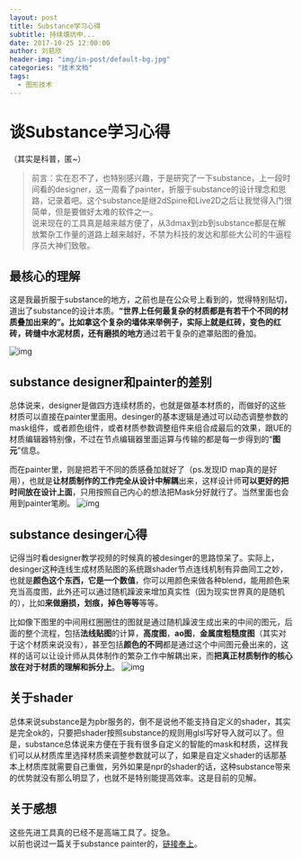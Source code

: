 ```yaml
---
layout: post
title: Substance学习心得
subtitle: 持续填坑中...
date: 2017-10-25 12:00:00
author: 刘慈欣
header-img: "img/in-post/default-bg.jpg"
categories: "技术文档"
tags:
  - 图形技术
---
```



# 谈Substance学习心得

（其实是科普，匿~）  
> 前言：实在忍不了，也特别感兴趣，于是研究了一下substance，上一段时间看的designer，这一周看了painter，折服于substance的设计理念和思路，记录着吧。这个substance是继2dSpine和Live2D之后让我觉得入门很简单，但是要做好太难的软件之一。  
> 说来现在的工具真是越来越方便了，从3dmax到zb到substance都是在解放繁杂工作量的道路上越来越好，不禁为科技的发达和那些大公司的牛逼程序员大神们致敬。


## 最核心的理解
这是我最折服于substance的地方，之前也是在公众号上看到的，觉得特别贴切，道出了substance的设计本质。**“世界上任何最复杂的材质都是有若干个不同的材质叠加出来的”。**比如拿这个复杂的墙体来举例子，实际上就是**红砖，变色的红砖，砖缝中水泥材质，还有磨损的地方**通过若干复杂的遮罩贴图的叠加。

![img](/img/in-post/talk-substance/substance-desinger-brick.png)

## substance designer和painter的差别
总体说来，designer是做四方连续材质的，也就是做基本材质的，而做好的这些材质可以直接在painter里面用。desinger的基本逻辑是通过可以动态调整参数的mask组件，或者颜色组件，或者材质参数调整组件来组合成最后的效果，跟UE的材质编辑器特别像，不过在节点编辑器里面运算与传输的都是每一步得到的“**图元**”信息。

而在painter里，则是把若干不同的质感叠加就好了（ps.发现ID map真的是好用），也就是**让材质制作的工作完全从设计中解耦**出来，这样设计师**可以更好的把时间放在设计上面**，只用按照自己内心的想法把Mask分好就行了。当然里面也会用到painter笔刷。
![img](/img/in-post/talk-substance/substance-painter-mypaint.png)

## substance desinger心得
记得当时看designer教学视频的时候真的被desinger的思路惊呆了。实际上，desinger这种连线生成材质贴图的系统跟shader节点连线机制有异曲同工之妙，也就是**颜色这个东西，它是一个数值**，你可以用颜色来做各种blend，能用颜色来充当高度图，此外还可以通过随机躁波来增加真实性（因为现实世界真的是随机的），比如**来做磨损，划痕，掉色等等**等等。 

比如像下图里的中间用红圈圈住的图就是通过随机躁波生成出来的中间的图元，后面的整个流程，包括**法线贴图**的计算，**高度图**，**ao图**，**金属度粗糙度图**（其实对于这个材质来说没有），甚至包括**颜色的不同**都是通过这个中间图元叠出来的，这样的话可以让设计师从具体制作的繁杂工作中解耦出来，而**把真正材质制作的核心放在对于材质的理解和拆分上**。
![img](/img/in-post/talk-substance/substance-desinger-cliff.png)

## 关于shader
总体来说substance是为pbr服务的，倒不是说他不能支持自定义的shader，其实是完全ok的，只要把shader按照substance的规则用glsl写好导入就可以了。但是，substance总体说来方便在于我有很多自定义的智能的mask和材质，这样我们可以从材质库里选择材质来调整参数就可以了，如果是自定义shader的话那基本上材质库就需要自己重做，另外如果是npr的shader的话，这种substance带来的优势就没有那么明显了，也就不是特别能提高效率。这是目前的见解。

## 关于感想
这些先进工具真的已经不是高端工具了。捉急。  
以前也说过一篇关于substance painter的，[链接奉上](/2017/06/27/list-shader-role-2/)。

